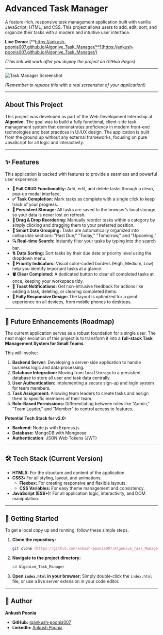 # Advanced Task Manager

A feature-rich, responsive task management application built with vanilla JavaScript, HTML, and CSS. This project allows users to add, edit, sort, and organize their tasks with a modern and intuitive user interface.

**Live Demo:** [**https://ankush-poonia007.github.io/Algonive_Task_Manager/**](https://ankush-poonia007.github.io/Algonive_Task_Manager/) 

*(This link will work after you deploy the project on GitHub Pages)*

---

![Task Manager Screenshot](https://placehold.co/600x400/4a90e2/ffffff?text=Your+App+Screenshot+Here)

*(Remember to replace this with a real screenshot of your application!)*

---

## About This Project

This project was developed as part of the Web Development Internship at **Algonive**. The goal was to build a fully functional, client-side task management system that demonstrates proficiency in modern front-end technologies and best practices in UI/UX design. The application is built from the ground up without any external frameworks, focusing on pure JavaScript for all logic and interactivity.

---

## ✨ Features

This application is packed with features to provide a seamless and powerful user experience:

* **📝 Full CRUD Functionality:** Add, edit, and delete tasks through a clean, pop-up modal interface.
* **✅ Task Completion:** Mark tasks as complete with a single click to keep track of your progress.
* **💾 Persistent Storage:** All tasks are saved to the browser's local storage, so your data is never lost on refresh.
* **🚀 Drag & Drop Reordering:** Manually reorder tasks within a category by simply clicking and dragging them to your preferred position.
* **📅 Smart Date Grouping:** Tasks are automatically organized into collapsible sections: "Past Due," "Today," "Tomorrow," and "Upcoming."
* **🔍 Real-time Search:** Instantly filter your tasks by typing into the search bar.
* **⇅ Data Sorting:** Sort tasks by their due date or priority level using the dropdown menu.
* **🎨 Priority Indicators:** Visual color-coded borders (High, Medium, Low) help you identify important tasks at a glance.
* **🗑️ Clear Completed:** A dedicated button to clear all completed tasks at once, keeping your workspace tidy.
* **🔔 Toast Notifications:** Get non-intrusive feedback for actions like adding a task, deleting, or clearing completed items.
* **📱 Fully Responsive Design:** The layout is optimized for a great experience on all devices, from mobile phones to desktops.

---

## 🔮 Future Enhancements (Roadmap)

The current application serves as a robust foundation for a single user. The next major evolution of this project is to transform it into a **full-stack Task Management System for Small Teams**.

This will involve:
1.  **Backend Server:** Developing a server-side application to handle business logic and data processing.
2.  **Database Integration:** Moving from `localStorage` to a persistent database to store all user and task data centrally.
3.  **User Authentication:** Implementing a secure sign-up and login system for team members.
4.  **Task Assignment:** Allowing team leaders to create tasks and assign them to specific members of their team.
5.  **Role-Based Permissions:** Differentiating between roles like "Admin," "Team Leader," and "Member" to control access to features.

**Potential Tech Stack for v2.0:**
* **Backend:** Node.js with Express.js
* **Database:** MongoDB with Mongoose
* **Authentication:** JSON Web Tokens (JWT)

---

## 🛠️ Tech Stack (Current Version)

* **HTML5:** For the structure and content of the application.
* **CSS3:** For all styling, layout, and animations.
    * **Flexbox:** For creating responsive and flexible layouts.
    * **CSS Variables:** For easy theme management and consistency.
* **JavaScript (ES6+):** For all application logic, interactivity, and DOM manipulation.

---

## 🚀 Getting Started

To get a local copy up and running, follow these simple steps.

1.  **Clone the repository:**
    ```sh
    git clone [https://github.com/ankush-poonia007/Algonive_Task_Manager.git](https://github.com/ankush-poonia007/Algonive_Task_Manager.git)
    ```
2.  **Navigate to the project directory:**
    ```sh
    cd Algonive_Task_Manager
    ```
3.  **Open `index.html` in your browser:**
    Simply double-click the `index.html` file, or use a live server extension in your code editor.

---

## 👤 Author

**Ankush Poonia**

* **GitHub:** [@ankush-poonia007](https://github.com/ankush-poonia007)
* **LinkedIn:** [Ankush Poonia](https://www.linkedin.com/in/ankushpoonia007/)

